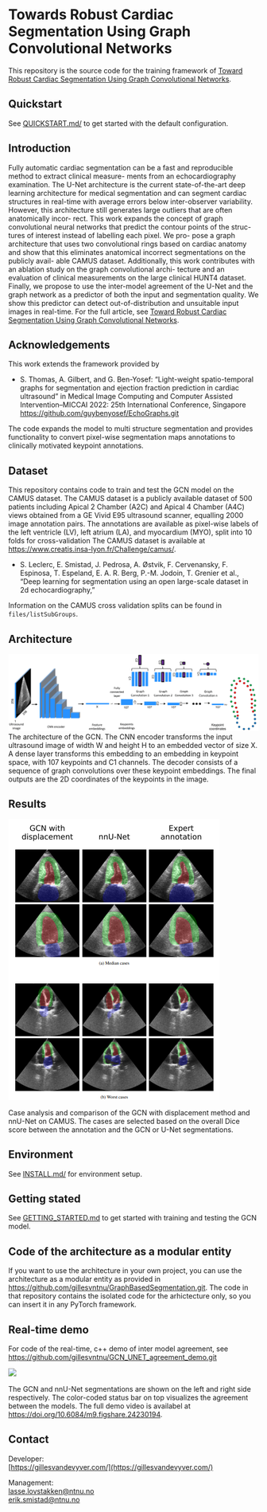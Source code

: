 

# Towards Robust Cardiac Segmentation Using Graph Convolutional Networks

This repository is the source code for the training framework of [Toward Robust Cardiac Segmentation Using Graph Convolutional Networks](https://ieeexplore.ieee.org/document/10458930).

## Quickstart
See [QUICKSTART.md/](./QUICKSTART.md) to get started with the default configuration.


## Introduction
Fully automatic cardiac segmentation can be
a fast and reproducible method to extract clinical measure-
ments from an echocardiography examination. The U-Net
architecture is the current state-of-the-art deep learning
architecture for medical segmentation and can segment
cardiac structures in real-time with average errors below
inter-observer variability. However, this architecture still
generates large outliers that are often anatomically incor-
rect. This work expands the concept of graph convolutional
neural networks that predict the contour points of the struc-
tures of interest instead of labelling each pixel. We pro-
pose a graph architecture that uses two convolutional rings
based on cardiac anatomy and show that this eliminates
anatomical incorrect segmentations on the publicly avail-
able CAMUS dataset. Additionally, this work contributes
with an ablation study on the graph convolutional archi-
tecture and an evaluation of clinical measurements on the
large clinical HUNT4 dataset. Finally, we propose to use the
inter-model agreement of the U-Net and the graph network
as a predictor of both the input and segmentation quality.
We show this predictor can detect out-of-distribution and
unsuitable input images in real-time. For the full article,
see [Toward Robust Cardiac Segmentation Using Graph Convolutional Networks](https://ieeexplore.ieee.org/document/10458930).

## Acknowledgements
This work extends the framework provided by 
- S. Thomas, A. Gilbert, and G. Ben-Yosef: “Light-weight spatio-temporal
graphs for segmentation and ejection fraction prediction in cardiac
ultrasound” in Medical Image Computing and Computer Assisted
Intervention–MICCAI 2022: 25th International Conference, Singapore
https://github.com/guybenyosef/EchoGraphs.git

The code expands the model to multi structure segmentation and provides
functionality to convert pixel-wise segmentation maps annotations to 
clinically motivated keypoint annotations.



## Dataset
This repository contains code to train and test the GCN model on the CAMUS dataset.
The CAMUS dataset is a publicly available
dataset of 500 patients including Apical 2 Chamber (A2C)
and Apical 4 Chamber (A4C) views obtained from a GE Vivid
E95 ultrasound scanner, equalling 2000 image annotation pairs. The annotations are available as pixel-wise labels of the
left ventricle (LV), left atrium (LA), and myocardium (MYO),
split into 10 folds for cross-validation
The CAMUS dataset is available at https://www.creatis.insa-lyon.fr/Challenge/camus/.

- S. Leclerc, E. Smistad, J. Pedrosa, A. Østvik, F. Cervenansky, F. Espinosa, T. Espeland, E. A. R. Berg, P.-M. Jodoin, T. Grenier et al.,
“Deep learning for segmentation using an open large-scale dataset in
2d echocardiography,”

Information on the CAMUS cross validation splits can be found in ``` files/listSubGroups ```.

## Architecture

![plot](./figures/architecture.png)
The architecture of the GCN. The CNN encoder transforms the input ultrasound image of width W and height
H to an embedded vector of size X. A dense layer transforms this embedding to an embedding in keypoint space, with 107
keypoints and C1 channels. The decoder consists of a sequence of graph convolutions over these keypoint embeddings. The
final outputs are the 2D coordinates of the keypoints in the image.
## Results

![plot](./figures/case_analysis.png)

Case analysis and comparison of the GCN with displacement method and nnU-Net on CAMUS. The cases are
selected based on the overall Dice score between the annotation and the GCN or U-Net segmentations.



## Environment
See [INSTALL.md/](./INSTALL.md) for environment setup.

## Getting stated
See [GETTING_STARTED.md](./GETTING_STARTED.md) to get started with training and testing the GCN model. 


## Code of the architecture as a modular entity
If you want to use the architecture in your own project, you can use the architecture as a modular entity as provided in 
https://github.com/gillesvntnu/GraphBasedSegmentation.git. The code in that repository contains the isolated code for 
the arhictecture only, so you can insert it in any PyTorch framework.

## Real-time demo
For code of the real-time, c++ demo of inter model agreement, see 
https://github.com/gillesvntnu/GCN_UNET_agreement_demo.git

![](./figures/real_time_demo.gif)

The GCN and nnU-Net segmentations are shown on the left
and right side respectively. The color-coded status bar on top
visualizes the agreement between the models. The full demo video
is availabel at https://doi.org/10.6084/m9.figshare.24230194.

## Contact

Developer: <br />
[https://gillesvandevyver.com/](https://gillesvandevyver.com/)

Management: <br />
lasse.lovstakken@ntnu.no <br />
erik.smistad@ntnu.no <br />



